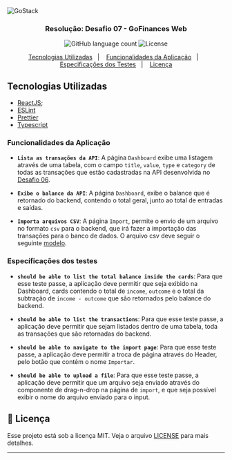 <img alt="GoStack" src="https://storage.googleapis.com/golden-wind/bootcamp-gostack/header-desafios.png" />

<h3 align="center">
  Resolução: Desafio 07 - GoFinances Web
</h3>

<p align="center">
  <img alt="GitHub language count" src="https://img.shields.io/github/languages/count/rocketseat/bootcamp-gostack-desafios?color=%2304D361">

  <img alt="License" src="https://img.shields.io/badge/license-MIT-%2304D361">
</p>

<p align="center">
  <a href="#tecnologias-utilizadas">Tecnologias Utilizadas</a>&nbsp;&nbsp;&nbsp;|&nbsp;&nbsp;&nbsp;
  <a href="#funcionalidades-da-aplicação">Funcionalidades da Aplicação</a>&nbsp;&nbsp;&nbsp;|&nbsp;&nbsp;&nbsp;
  <a href="#especificações-dos-testes">Especificações dos Testes</a>&nbsp;&nbsp;&nbsp;|&nbsp;&nbsp;&nbsp;
  <a href="#memo-licença">Licença</a>
</p>

## Tecnologias Utilizadas

- [ReactJS](https://pt-br.reactjs.org/);
- [ESLint](https://eslint.org)
- [Prettier](https://prettier.io)
- [Typescript](https://typescriptlang.org)

### Funcionalidades da Aplicação

- **`Lista as transações da API`**: A página `Dashboard` exibe uma listagem através de uma tabela, com o campo `title`, `value`, `type` e `category` de todas as transações que estão cadastradas na API desenvolvida no [Desafio 06](https://github.com/thiagonascimento8512/desafio-database-upload).

- **`Exibe o balance da API`**: A página `Dashboard`, exibe o balance que é retornado do backend, contendo o total geral, junto ao total de entradas e saídas.

- **`Importa arquivos CSV`**: A página `Import`, permite o envio de um arquivo no formato `csv` para o backend, que irá fazer a importação das transações para o banco de dados. O arquivo csv deve seguir o seguinte [modelo](https://github.com/Rocketseat/bootcamp-gostack-desafios/blob/master/desafio-database-upload/assets/file.csv).

### Específicações dos testes

- **`should be able to list the total balance inside the cards`**: Para que esse teste passe, a aplicação deve permitir que seja exibido na Dashboard, cards contendo o total de `income`, `outcome` e o total da subtração de `income - outcome` que são retornados pelo balance do backend.

* **`should be able to list the transactions`**: Para que esse teste passe, a aplicação deve permitir que sejam listados dentro de uma tabela, toda as transações que são retornadas do backend.

- **`should be able to navigate to the import page`**: Para que esse teste passe, a aplicação deve permitir a troca de página através do Header, pelo botão que contém o nome `Importar`.

- **`should be able to upload a file`**: Para que esse teste passe, a aplicação deve permitir que um arquivo seja enviado através do componente de drag-n-drop na página de `import`, e que seja possível exibir o nome do arquivo enviado para o input.

## :memo: Licença

Esse projeto está sob a licença MIT. Veja o arquivo [LICENSE](LICENSE) para mais detalhes.

---
